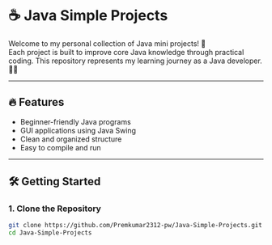 # ☕ Java Simple Projects

Welcome to my personal collection of Java mini projects! 🚀  
Each project is built to improve core Java knowledge through practical coding. This repository represents my learning journey as a Java developer. 🧠✨

---

## 🔥 Features

- Beginner-friendly Java programs  
- GUI applications using Java Swing  
- Clean and organized structure  
- Easy to compile and run  

---

## 🛠️ Getting Started

### 1. Clone the Repository
```bash
git clone https://github.com/Premkumar2312-pw/Java-Simple-Projects.git
cd Java-Simple-Projects
